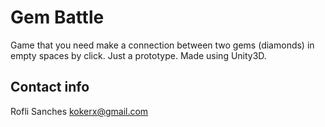 # Gem Battle

Game that you need make a connection between two gems (diamonds) in empty spaces by click. Just a prototype.
Made using Unity3D.

## Contact info

Rofli Sanches 
kokerx@gmail.com